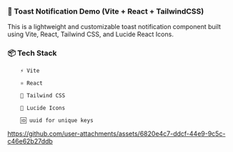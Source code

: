 ### 🚀 Toast Notification Demo (Vite + React + TailwindCSS)
   This is a lightweight and customizable toast notification component built using Vite, React, Tailwind CSS, and Lucide React Icons.

### 📦 Tech Stack
        ⚡ Vite
        
        ⚛️ React
        
        🎨 Tailwind CSS
        
        🧩 Lucide Icons
        
        🆔 uuid for unique keys

https://github.com/user-attachments/assets/6820e4c7-ddcf-44e9-9c5c-c46e62b27ddb

